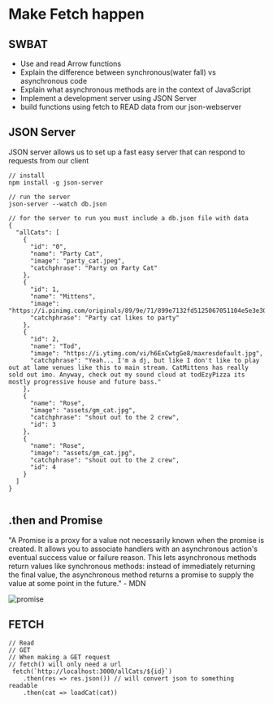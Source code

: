 # Make Fetch happen
## SWBAT 
- Use and read Arrow functions 
- Explain the difference between synchronous(water fall) vs asynchronous code 
- Explain what asynchronous methods are in the context of JavaScript
- Implement a development server using JSON Server
- build functions using fetch to READ data from our json-webserver 



## JSON Server
JSON server allows us to set up a fast easy server that can respond to requests from our client

```
// install 
npm install -g json-server

// run the server 
json-server --watch db.json

// for the server to run you must include a db.json file with data
{
  "allCats": [
    {
      "id": "0",
      "name": "Party Cat",
      "image": "party_cat.jpeg",
      "catchphrase": "Party on Party Cat"
    },
    {
      "id": 1,
      "name": "Mittens",
      "image": "https://i.pinimg.com/originals/89/9e/71/899e7132fd5125067051104e5e3e3073.jpg",
      "catchphrase": "Party cat likes to party"
    },
    {
      "id": 2,
      "name": "Tod",
      "image": "https://i.ytimg.com/vi/h6ExCwtgGe8/maxresdefault.jpg",
      "catchphrase": "Yeah... I'm a dj, but like I don't like to play out at lame venues like this to main stream. CatMittens has really sold out imo. Anyway, check out my sound cloud at todEzyPizza its mostly progressive house and future bass."
    },
    {
      "name": "Rose",
      "image": "assets/gm_cat.jpg",
      "catchphrase": "shout out to the 2 crew",
      "id": 3
    },
    {
      "name": "Rose",
      "image": "assets/gm_cat.jpg",
      "catchphrase": "shout out to the 2 crew",
      "id": 4
    }
  ]
}


```
## .then and Promise

"A Promise is a proxy for a value not necessarily known when the promise is created. It allows you to associate handlers with an asynchronous action's eventual success value or failure reason. This lets asynchronous methods return values like synchronous methods: instead of immediately returning the final value, the asynchronous method returns a promise to supply the value at some point in the future." - MDN


![promise](https://media.prod.mdn.mozit.cloud/attachments/2018/04/18/15911/32e79f722e83940fdaea297acdb5df92/promises.png)

## FETCH
```
// Read
// GET 
// When making a GET request 
// fetch() will only need a url
 fetch(`http://localhost:3000/allCats/${id}`)
    .then(res => res.json()) // will convert json to something readable 
    .then(cat => loadCat(cat)) 

```